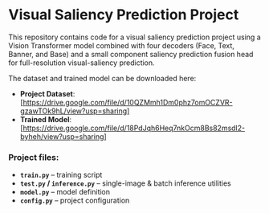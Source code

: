 # Visual Saliency Prediction Project

This repository contains code for a visual saliency prediction project using a Vision Transformer model combined with four decoders (Face, Text, Banner, and Base) and a small component saliency prediction fusion head for full-resolution visual-saliency prediction.

The dataset and trained model can be downloaded here:

- **Project Dataset**: [https://drive.google.com/file/d/10QZMmh1Dm0phz7omOCZVR-gzawTOk9hL/view?usp=sharing]
- **Trained Model**: [https://drive.google.com/file/d/18PdJqh6Heq7nkOcm8Bs82msdl2-byheh/view?usp=sharing]

### Project files:

- **`train.py`** – training script  
- **`test.py` / `inference.py`** – single-image & batch inference utilities  
- **`model.py`** – model definition  
- **`config.py`** – project configuration





